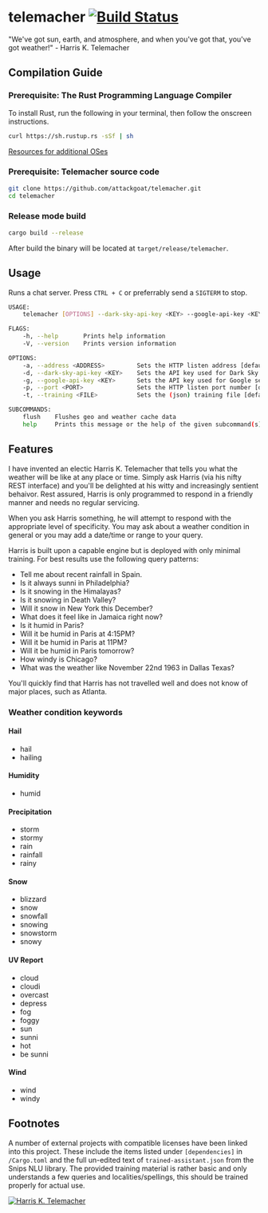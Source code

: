 # telemacher [![Build Status](https://travis-ci.org/attackgoat/telemacher.svg?branch=master)](https://travis-ci.org/attackgoat/telemacher)

"We've got sun, earth, and atmosphere, and when you've got that, you've got weather!" - Harris K. Telemacher

## Compilation Guide

### Prerequisite: The Rust Programming Language Compiler

To install Rust, run the following in your terminal, then follow the onscreen instructions.

```bash
curl https://sh.rustup.rs -sSf | sh
```

[Resources for additional OSes](https://www.rust-lang.org/en-US/install.html)

### Prerequisite: Telemacher source code

```bash
git clone https://github.com/attackgoat/telemacher.git
cd telemacher
```

### Release mode build

```bash
cargo build --release
```

After build the binary will be located at `target/release/telemacher`.

## Usage

Runs a chat server. Press `CTRL + C` or preferrably send a `SIGTERM` to stop.

```bash
USAGE:
    telemacher [OPTIONS] --dark-sky-api-key <KEY> --google-api-key <KEY> [SUBCOMMAND]

FLAGS:
    -h, --help       Prints help information
    -V, --version    Prints version information

OPTIONS:
    -a, --address <ADDRESS>         Sets the HTTP listen address [default: 0.0.0.0]
    -d, --dark-sky-api-key <KEY>    Sets the API key used for Dark Sky services
    -g, --google-api-key <KEY>      Sets the API key used for Google services
    -p, --port <PORT>               Sets the HTTP listen port number [default: 9000]
    -t, --training <FILE>           Sets the (json) training file [default: trained-assistant.json]

SUBCOMMANDS:
    flush    Flushes geo and weather cache data
    help     Prints this message or the help of the given subcommand(s)

```
## Features

I have invented an electic Harris K. Telemacher that tells you what the weather will be like at any place or time. Simply ask Harris (via his nifty REST interface) and you'll be delighted at his witty and increasingly sentient behaivor. Rest assured, Harris is only programmed to respond in a friendly manner and needs no regular servicing.

When you ask Harris something, he will attempt to respond with the appropriate level of specificity. You may ask about a weather condition in general or you may add a date/time or range to your query.

Harris is built upon a capable engine but is deployed with only minimal training. For best results use the following query patterns:

- Tell me about recent rainfall in Spain.
- Is it always sunni in Philadelphia?
- Is it snowing in the Himalayas?
- Is it snowing in Death Valley?
- Will it snow in New York this December?
- What does it feel like in Jamaica right now?
- Is it humid in Paris?
- Will it be humid in Paris at 4:15PM?
- Will it be humid in Paris at 11PM?
- Will it be humid in Paris tomorrow?
- How windy is Chicago?
- What was the weather like November 22nd 1963 in Dallas Texas?

You'll quickly find that Harris has not travelled well and does not know of major places, such as Atlanta.

### Weather condition keywords

#### Hail

- hail
- hailing

#### Humidity

- humid

#### Precipitation

- storm
- stormy
- rain
- rainfall
- rainy

#### Snow

- blizzard
- snow
- snowfall
- snowing
- snowstorm
- snowy

#### UV Report

- cloud
- cloudi
- overcast
- depress
- fog
- foggy
- sun
- sunni
- hot
- be sunni

#### Wind

- wind
- windy

## Footnotes

A number of external projects with compatible licenses have been linked into this project. These include the items listed under `[dependencies]` in `/Cargo.toml` and the full un-edited text of `trained-assistant.json` from the Snips NLU library. The provided training material is rather basic and only understands a few queries and localities/spellings, this should be trained properly for actual use.

[![Harris K. Telemacher](http://img.youtube.com/vi/JwhiB4YY640/0.jpg)](http://www.youtube.com/watch?v=JwhiB4YY640)